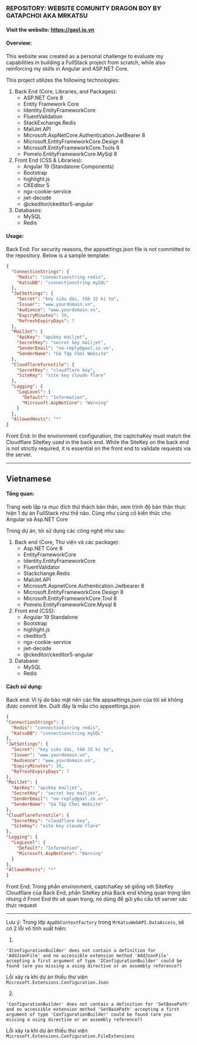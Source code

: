 ### REPOSITORY: WEBSITE COMUNITY DRAGON BOY BY GATAPCHOI AKA MRKATSU
#### Visit the website: https://gavl.io.vn
#### Overview:
This website was created as a personal challenge to evaluate my capabilities in building a FullStack project from scratch, while also reinforcing my skills in Angular and ASP.NET Core.

This project utilizes the following technologies:

1. Back End (Core, Libraries, and Packages):
   - ASP.NET Core 8
   - Entity Framework Core
   - Identity.EntityFrameworkCore
   - FluentValidation
   - StackExchange.Redis
   - MailJet.API
   - Microsoft.AspNetCore.Authentication.JwtBearer 8
   - Microsoft.EntityFrameworkCore.Design 8
   - Microsoft.EntityFrameworkCore.Tools 8
   - Pomelo.EntityFrameworkCore.MySql 8
2. Front End (CSS & Libraries):
   - Angular 19 (Standalone Components)
   - Bootstrap
   - highlight.js
   - CKEditor 5
   - ngx-cookie-service
   - jwt-decode
   - @ckeditor/ckeditor5-angular
3. Databases:
   - MySQL
   - Redis
#### Usage:
Back End: For security reasons, the appsettings.json file is not committed to the repository. Below is a sample template:
```json
{
  "ConnectionStrings": {
    "Redis": "connectionstring redis",
    "KatsuDB": "connectionstring mySQL"
  },
  "JwtSettings": {
    "Secret": "key siêu dài, tầm 32 kí tự",
    "Issuer": "www.yourdomain.vn",
    "Audience": "www.yourdomain.vn",
    "ExpiryMinutes": 30,
    "RefreshExpiryDays": 7
  },
  "MailJet": {
    "ApiKey": "apikey mailjet",
    "SecretKey": "secret key mailjet",
    "SenderEmail": "no-reply@gavl.io.vn",
    "SenderName": "Gà Tập Chơi Website"
  },
  "CloudflareTurnstile": {
    "SecretKey": "cloudflare key",
    "SiteKey": "site key cloude flare"
  },
  "Logging": {
    "LogLevel": {
      "Default": "Information",
      "Microsoft.AspNetCore": "Warning"
    }
  },
  "AllowedHosts": "*"
}
  ```
Front End:
In the environment configuration, the captchaKey must match the Cloudflare SiteKey used in the back end. While the SiteKey on the back end is not strictly required, it is essential on the front end to validate requests via the server.

----------------------------------------------   
## Vietnamese
#### Tổng quan:
Trang web lập ra mục đích thử thách bản thân, xem trình độ bản thân thực hiện 1 dự án FullStack như thế nào. Cũng như củng cố kiến thức cho Angular và Asp.NET Core

Trong dự án, tôi sử dụng các công nghệ như sau:
1. Back end (Core, Thư viện và các package):
   - Asp.NET Core 8
   - EntityFrameworkCore
   - Identity.EntityFrameworkCore
   - FluentValidator
   - Stackchange.Redis
   - MailJet.API
   - Microsoft.AspnetCore.Authentication.Jwtbearer 8
   - Microsoft.EntityFrameworkCore.Design 8
   - Microsoft.EntityFrameworkCore.Tool 8
   - Pomelo.EntityFrameworkCore.Mysql 8
2. Front end (CSS):
   - Angular 19 Standalone
   - Bootstrap
   - highlight.js
   - ckeditor5
   - ngx-cookie-service
   - jwt-decode
   - @ckeditor/ckeditor5-angular
3. Database:
   - MySQL
   - Redis
#### Cách sử dụng:
  Back end: Vì lý do bảo mật nên các file appsettings.json của tôi sẽ không được commit lên. Dưới đây là mẫu cho appsettings.json
  ```json
{
  "ConnectionStrings": {
    "Redis": "connectionstring redis",
    "KatsuDB": "connectionstring mySQL"
  },
  "JwtSettings": {
    "Secret": "key siêu dài, tầm 32 kí tự",
    "Issuer": "www.yourdomain.vn",
    "Audience": "www.yourdomain.vn",
    "ExpiryMinutes": 30,
    "RefreshExpiryDays": 7
  },
  "MailJet": {
    "ApiKey": "apikey mailjet",
    "SecretKey": "secret key mailjet",
    "SenderEmail": "no-reply@gavl.io.vn",
    "SenderName": "Gà Tập Chơi Website"
  },
  "CloudflareTurnstile": {
    "SecretKey": "cloudflare key",
    "SiteKey": "site key cloude flare"
  },
  "Logging": {
    "LogLevel": {
      "Default": "Information",
      "Microsoft.AspNetCore": "Warning"
    }
  },
  "AllowedHosts": "*"
}
  ```
Front End:
Trong phần environment, captchaKey sẽ giống với SiteKey Cloudflare của Back End, phần SiteKey phía Back end không quan trọng lắm nhưng ở Front End thì sẽ quan trọng, nó dùng để gửi yêu cầu tới server xác thực request

----------------------------------------------   

Lưu ý:
Trong lớp <code>AppDbContextFactory</code> trong <code>MrKatsuWebAPI.DataAccess</code>, sẽ có 2 lỗi vô tình xuất hiện:

1.
```
'IConfigurationBuilder' does not contain a definition for 'AddJsonFile' and no accessible extension method 'AddJsonFile' accepting a first argument of type 'IConfigurationBuilder' could be found (are you missing a using directive or an assembly reference?)
```
Lỗi xảy ra khi dự án thiếu thư viện <code>Microsoft.Extensions.Configuration.Json</code>

2. 
```
'ConfigurationBuilder' does not contain a definition for 'SetBasePath' and no accessible extension method 'SetBasePath' accepting a first argument of type 'ConfigurationBuilder' could be found (are you missing a using directive or an assembly reference?)
```
Lỗi xảy ra khi dự án thiếu thư viện <code>Microsoft.Extensions.Configuration.FileExtensions</code>
